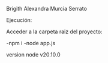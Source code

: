 Brigith Alexandra Murcia Serrato

Ejecución:

Acceder a la carpeta raiz del proyecto: 

-npm i
-node app.js

version node v20.10.0